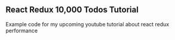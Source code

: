 ## React Redux 10,000 Todos Tutorial

Example code for my upcoming youtube tutorial about react redux performance